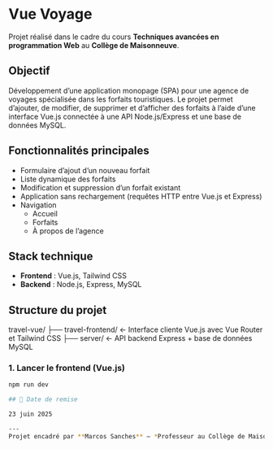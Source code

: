 # Vue Voyage

Projet réalisé dans le cadre du cours **Techniques avancées en programmation Web** au **Collège de Maisonneuve**.

## Objectif

Développement d’une application monopage (SPA) pour une agence de voyages spécialisée dans les forfaits touristiques. Le projet permet d’ajouter, de modifier, de supprimer et d’afficher des forfaits à l’aide d’une interface Vue.js connectée à une API Node.js/Express et une base de données MySQL.

## Fonctionnalités principales

- Formulaire d’ajout d’un nouveau forfait
- Liste dynamique des forfaits
- Modification et suppression d’un forfait existant
- Application sans rechargement (requêtes HTTP entre Vue.js et Express)
- Navigation 
  - Accueil
  - Forfaits
  - À propos de l’agence

## Stack technique

- **Frontend** : Vue.js, Tailwind CSS
- **Backend** : Node.js, Express, MySQL

## Structure du projet

travel-vue/
├── travel-frontend/  ← Interface cliente Vue.js avec Vue Router et Tailwind CSS
├── server/           ← API backend Express + base de données MySQL

### 1. Lancer le frontend (Vue.js)
```bash
npm run dev

## 📅 Date de remise

23 juin 2025

---
Projet encadré par **Marcos Sanches** – *Professeur au Collège de Maisonneuve*
